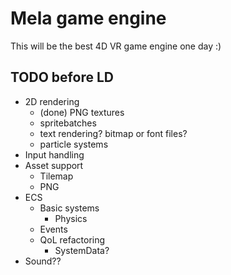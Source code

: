 # Mela game engine

This will be the best 4D VR game engine one day :)

## TODO before LD

  * 2D rendering
    * (done) PNG textures
    * spritebatches
    * text rendering? bitmap or font files?
    * particle systems
  * Input handling
  * Asset support
    * Tilemap
    * PNG
  * ECS
    * Basic systems
      * Physics
    * Events
    * QoL refactoring
      * SystemData?
  * Sound??